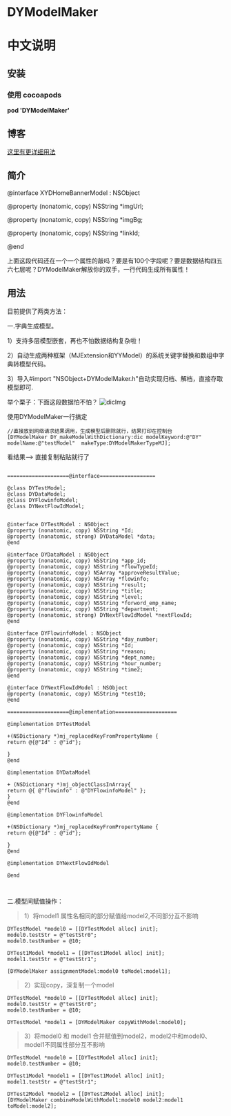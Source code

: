 # DYModelMaker


# 中文说明

## 安装

### 使用 cocoapods

**pod 'DYModelMaker'**    

## 博客
[这里有更详细用法](https://www.jianshu.com/p/04f00837094c)

## 简介
@interface XYDHomeBannerModel : NSObject

@property (nonatomic, copy) NSString *imgUrl;

@property (nonatomic, copy) NSString *imgBg;

@property (nonatomic, copy) NSString *linkId;

@end

上面这段代码还在一个一个属性的敲吗？要是有100个字段呢？要是数据结构四五六七层呢？DYModelMaker解放你的双手，一行代码生成所有属性！

## 用法

目前提供了两类方法：

一.字典生成模型。

 1）支持多层模型嵌套，再也不怕数据结构复杂啦！
 
 2）自动生成两种框架（MJExtension和YYModel）的系统关键字替换和数组中字典转模型代码。
 
 3）导入#import "NSObject+DYModelMaker.h"自动实现归档、解档，直接存取模型即可.
 
 举个栗子：下面这段数据怕不怕？
![dicImg](https://github.com/duyi56432/DYModelMaker/blob/master/dicImg.jpg)  

使用DYModelMaker一行搞定

<pre><code>//直接放到网络请求结果调用，生成模型后删除就行，结果打印在控制台
[DYModelMaker DY_makeModelWithDictionary:dic modelKeyword:@"DY" modelName:@"testModel"  makeType:DYModelMakerTypeMJ];
</code></pre>

看结果--> 直接复制粘贴就行了

<pre><code> 
====================@interface==================

@class DYTestModel;
@class DYDataModel;
@class DYFlowinfoModel;
@class DYNextFlowIdModel;


@interface DYTestModel : NSObject
@property (nonatomic, copy) NSString *Id;
@property (nonatomic, strong) DYDataModel *data;
@end

@interface DYDataModel : NSObject
@property (nonatomic, copy) NSString *app_id;
@property (nonatomic, copy) NSString *flowTypeId;
@property (nonatomic, copy) NSArray *approveResultValue;
@property (nonatomic, copy) NSArray *flowinfo;
@property (nonatomic, copy) NSString *result;
@property (nonatomic, copy) NSString *title;
@property (nonatomic, copy) NSString *level;
@property (nonatomic, copy) NSString *forword_emp_name;
@property (nonatomic, copy) NSString *department;
@property (nonatomic, strong) DYNextFlowIdModel *nextFlowId;
@end

@interface DYFlowinfoModel : NSObject
@property (nonatomic, copy) NSString *day_number;
@property (nonatomic, copy) NSString *Id;
@property (nonatomic, copy) NSString *reason;
@property (nonatomic, copy) NSString *dept_name;
@property (nonatomic, copy) NSString *hour_number;
@property (nonatomic, copy) NSString *time2;
@end

@interface DYNextFlowIdModel : NSObject
@property (nonatomic, copy) NSString *test10;
@end

====================@implementation====================

@implementation DYTestModel

+(NSDictionary *)mj_replacedKeyFromPropertyName {
return @{@"Id" : @"id"};

}
@end

@implementation DYDataModel

+ (NSDictionary *)mj_objectClassInArray{
return @{ @"flowinfo" : @"DYFlowinfoModel" }; 
}
@end

@implementation DYFlowinfoModel

+(NSDictionary *)mj_replacedKeyFromPropertyName {
return @{@"Id" : @"id"};

}
@end

@implementation DYNextFlowIdModel

@end


</code></pre>


二.模型间赋值操作：
>1）将model1 属性名相同的部分赋值给model2,不同部分互不影响
<pre><code>DYTestModel *model0 = [[DYTestModel alloc] init];
model0.testStr = @"testStr0";
model0.testNumber = @10;

DYTest1Model *model1 = [[DYTest1Model alloc] init];
model1.testStr = @"testStr1";

[DYModelMaker assignmentModel:model0 toModel:model1]; </code></pre>
>2）实现copy，深复制一个model
<pre><code>DYTestModel *model0 = [[DYTestModel alloc] init];
model0.testStr = @"testStr0";
model0.testNumber = @10;

DYTestModel *model1 = [DYModelMaker copyWithModel:model0];</code></pre>
>3）将model0 和 model1 合并赋值到model2，model2中和model0、model1不同属性部分互不影响
<pre><code>DYTestModel *model0 = [[DYTestModel alloc] init];
model0.testNumber = @10;

DYTest1Model *model1 = [[DYTest1Model alloc] init];
model1.testStr = @"testStr1";

DYTest2Model *model2 = [[DYTest2Model alloc] init];
[DYModelMaker combineModelWithModel1:model0 model2:model1 toModel:model2];</code></pre>
